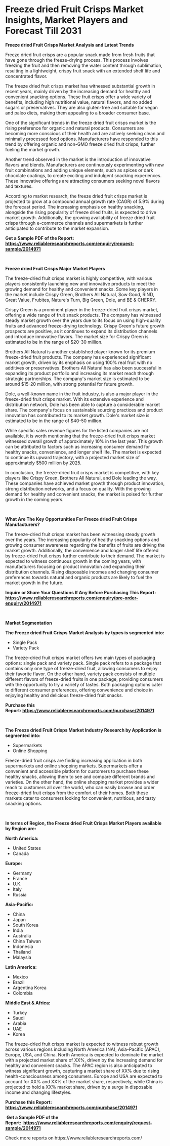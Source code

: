 <p><h1>Freeze dried Fruit Crisps Market Insights, Market Players and Forecast Till 2031</h1></p><p><strong>Freeze dried Fruit Crisps Market Analysis and Latest Trends</strong></p>
<p><p>Freeze dried fruit crisps are a popular snack made from fresh fruits that have gone through the freeze-drying process. This process involves freezing the fruit and then removing the water content through sublimation, resulting in a lightweight, crispy fruit snack with an extended shelf life and concentrated flavor.</p><p>The freeze dried fruit crisps market has witnessed substantial growth in recent years, mainly driven by the increasing demand for healthy and convenient snacking options. These fruit crisps offer a wide variety of benefits, including high nutritional value, natural flavors, and no added sugars or preservatives. They are also gluten-free and suitable for vegan and paleo diets, making them appealing to a broader consumer base.</p><p>One of the significant trends in the freeze dried fruit crisps market is the rising preference for organic and natural products. Consumers are becoming more conscious of their health and are actively seeking clean and minimally processed food options. Manufacturers have responded to this trend by offering organic and non-GMO freeze dried fruit crisps, further fueling the market growth.</p><p>Another trend observed in the market is the introduction of innovative flavors and blends. Manufacturers are continuously experimenting with new fruit combinations and adding unique elements, such as spices or dark chocolate coatings, to create exciting and indulgent snacking experiences. These innovative offerings are attracting consumers seeking novel flavors and textures.</p><p>According to market research, the freeze dried fruit crisps market is projected to grow at a compound annual growth rate (CAGR) of 5.9% during the forecast period. The increasing emphasis on healthy snacking, alongside the rising popularity of freeze dried fruits, is expected to drive market growth. Additionally, the growing availability of freeze dried fruit crisps through e-commerce channels and supermarkets is further anticipated to contribute to the market expansion.</p></p>
<p><strong>Get a Sample PDF of the Report:&nbsp; <a href="https://www.reliableresearchreports.com/enquiry/request-sample/2014971">https://www.reliableresearchreports.com/enquiry/request-sample/2014971</a></strong></p>
<p>&nbsp;</p>
<p><strong>Freeze dried Fruit Crisps Major Market Players</strong></p>
<p><p>The freeze-dried fruit crisps market is highly competitive, with various players consistently launching new and innovative products to meet the growing demand for healthy and convenient snacks. Some key players in the market include Crispy Green, Brothers All Natural, Sow Good, RIND, Great Value, Frubites, Nature's Turn, Big Green, Dole, and BE & CHERRY.</p><p>Crispy Green is a prominent player in the freeze-dried fruit crisps market, offering a wide range of fruit snack products. The company has witnessed steady market growth over the years due to its focus on using high-quality fruits and advanced freeze-drying technology. Crispy Green's future growth prospects are positive, as it continues to expand its distribution channels and introduce innovative flavors. The market size for Crispy Green is estimated to be in the range of $20-30 million.</p><p>Brothers All Natural is another established player known for its premium freeze-dried fruit products. The company has experienced significant market growth, driven by its emphasis on using 100% real fruit with no additives or preservatives. Brothers All Natural has also been successful in expanding its product portfolio and increasing its market reach through strategic partnerships. The company's market size is estimated to be around $15-20 million, with strong potential for future growth.</p><p>Dole, a well-known name in the fruit industry, is also a major player in the freeze-dried fruit crisps market. With its extensive experience and distribution network, Dole has been able to capture a considerable market share. The company's focus on sustainable sourcing practices and product innovation has contributed to its market growth. Dole's market size is estimated to be in the range of $40-50 million.</p><p>While specific sales revenue figures for the listed companies are not available, it is worth mentioning that the freeze-dried fruit crisps market witnessed overall growth of approximately 10% in the last year. This growth can be attributed to factors such as increasing consumer demand for healthy snacks, convenience, and longer shelf life. The market is expected to continue its upward trajectory, with a projected market size of approximately $500 million by 2025.</p><p>In conclusion, the freeze-dried fruit crisps market is competitive, with key players like Crispy Green, Brothers All Natural, and Dole leading the way. These companies have achieved market growth through product innovation, strong distribution networks, and a focus on quality. With the growing demand for healthy and convenient snacks, the market is poised for further growth in the coming years.</p></p>
<p>&nbsp;</p>
<p><strong>What Are The Key Opportunities For Freeze dried Fruit Crisps Manufacturers?</strong></p>
<p><p>The freeze-dried fruit crisps market has been witnessing steady growth over the years. The increasing popularity of healthy snacking options and growing consumer awareness regarding the benefits of fruits are driving the market growth. Additionally, the convenience and longer shelf life offered by freeze-dried fruit crisps further contribute to their demand. The market is expected to witness continuous growth in the coming years, with manufacturers focusing on product innovation and expanding their distribution channels. Rising disposable incomes and changing consumer preferences towards natural and organic products are likely to fuel the market growth in the future.</p></p>
<p><strong>Inquire or Share Your Questions If Any Before Purchasing This Report: <a href="https://www.reliableresearchreports.com/enquiry/pre-order-enquiry/2014971">https://www.reliableresearchreports.com/enquiry/pre-order-enquiry/2014971</a></strong></p>
<p>&nbsp;</p>
<p><strong>Market Segmentation</strong></p>
<p><strong>The Freeze dried Fruit Crisps Market Analysis by types is segmented into:</strong></p>
<p><ul><li>Single Pack</li><li>Variety Pack</li></ul></p>
<p><p>The freeze-dried fruit crisps market offers two main types of packaging options: single pack and variety pack. Single pack refers to a package that contains only one type of freeze-dried fruit, allowing consumers to enjoy their favorite flavor. On the other hand, variety pack consists of multiple different flavors of freeze-dried fruits in one package, providing consumers with the opportunity to try a variety of tastes. Both packaging options cater to different consumer preferences, offering convenience and choice in enjoying healthy and delicious freeze-dried fruit snacks.</p></p>
<p><strong>Purchase this Report:&nbsp;<a href="https://www.reliableresearchreports.com/purchase/2014971">https://www.reliableresearchreports.com/purchase/2014971</a></strong></p>
<p>&nbsp;</p>
<p><strong>The Freeze dried Fruit Crisps Market Industry Research by Application is segmented into:</strong></p>
<p><ul><li>Supermarkets</li><li>Online Shopping</li></ul></p>
<p><p>Freeze-dried fruit crisps are finding increasing application in both supermarkets and online shopping markets. Supermarkets offer a convenient and accessible platform for customers to purchase these healthy snacks, allowing them to see and compare different brands and varieties. On the other hand, the online shopping market provides a wider reach to customers all over the world, who can easily browse and order freeze-dried fruit crisps from the comfort of their homes. Both these markets cater to consumers looking for convenient, nutritious, and tasty snacking options.</p></p>
<p>&nbsp;</p>
<p><strong>In terms of Region, the Freeze dried Fruit Crisps Market Players available by Region are:</strong></p>
<p>
    <p> <strong> North America: </strong>
        <ul>
            <li>United States</li>
            <li>Canada</li>
        </ul>
        </p> 
    <p> <strong> Europe: </strong>
        <ul>
            <li>Germany</li>
            <li>France</li>
            <li>U.K.</li>
            <li>Italy</li>
            <li>Russia</li>
        </ul>
        </p> 
    <p> <strong> Asia-Pacific: </strong>
        <ul>
            <li>China</li>
            <li>Japan</li>
            <li>South Korea</li>
            <li>India</li>
            <li>Australia</li>
            <li>China Taiwan</li>
            <li>Indonesia</li>
            <li>Thailand</li>
            <li>Malaysia</li>
        </ul>
        </p> 
    <p> <strong> Latin America: </strong>
        <ul>
            <li>Mexico</li>
            <li>Brazil</li>
            <li>Argentina Korea</li>
            <li>Colombia</li>
        </ul>
        </p> 
    <p> <strong> Middle East & Africa: </strong>
        <ul>
            <li>Turkey</li>
            <li>Saudi</li>
            <li>Arabia</li>
            <li>UAE</li>
            <li>Korea</li>
        </ul>
    </p>
    </p>
<p><p>The freeze-dried fruit crisps market is expected to witness robust growth across various regions including North America (NA), Asia-Pacific (APAC), Europe, USA, and China. North America is expected to dominate the market with a projected market share of XX%, driven by the increasing demand for healthy and convenient snacks. The APAC region is also anticipated to witness significant growth, capturing a market share of XX% due to rising health-consciousness among consumers. Europe and USA are expected to account for XX% and XX% of the market share, respectively, while China is projected to hold a XX% market share, driven by a surge in disposable income and changing lifestyles.</p></p>
<p><strong>Purchase this Report: <a href="https://www.reliableresearchreports.com/purchase/2014971">https://www.reliableresearchreports.com/purchase/2014971</a></strong></p>
<p>&nbsp;<strong>Get a Sample PDF of the Report:&nbsp;&nbsp;<a href="https://www.reliableresearchreports.com/enquiry/request-sample/2014971">https://www.reliableresearchreports.com/enquiry/request-sample/2014971</a></strong></p>
<p><strong></strong></p>
<p>Check more reports on https://www.reliableresearchreports.com/</p>